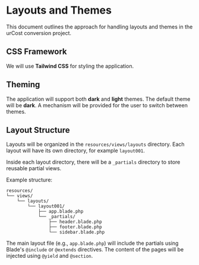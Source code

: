 # Layouts and Themes

This document outlines the approach for handling layouts and themes in the urCost conversion project.

## CSS Framework

We will use **Tailwind CSS** for styling the application.

## Theming

The application will support both **dark** and **light** themes. The default theme will be **dark**. A mechanism will be provided for the user to switch between themes.

## Layout Structure

Layouts will be organized in the `resources/views/layouts` directory. Each layout will have its own directory, for example `layout001`.

Inside each layout directory, there will be a `_partials` directory to store reusable partial views.

Example structure:

```
resources/
└── views/
    └── layouts/
        └── layout001/
            ├── app.blade.php
            └── _partials/
                ├── header.blade.php
                ├── footer.blade.php
                └── sidebar.blade.php
```

The main layout file (e.g., `app.blade.php`) will include the partials using Blade's `@include` or `@extends` directives. The content of the pages will be injected using `@yield` and `@section`.
